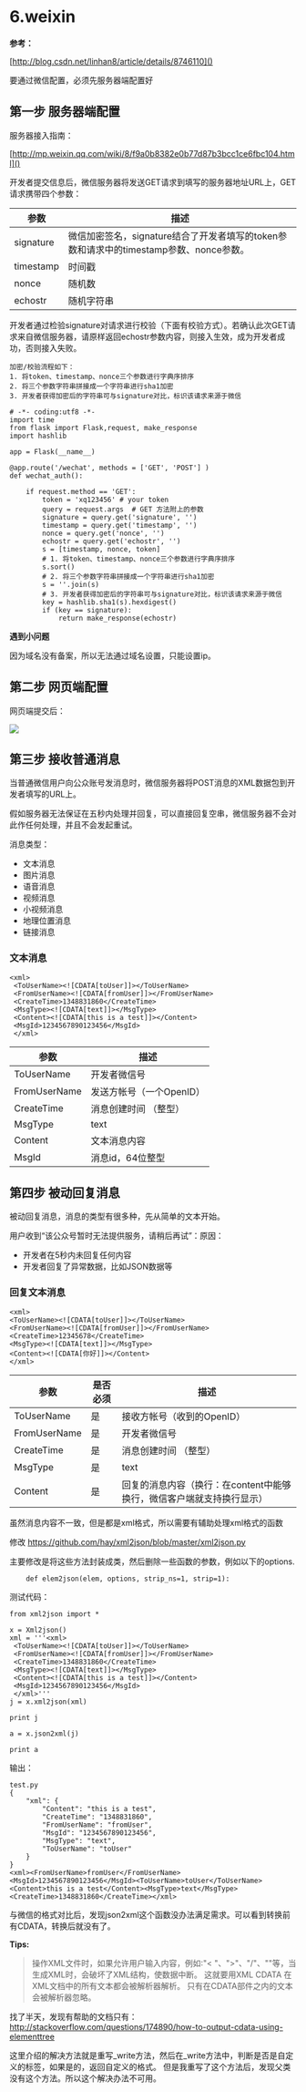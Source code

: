 # 6.weixin

**参考：**

[http://blog.csdn.net/linhan8/article/details/8746110]()

要通过微信配置，必须先服务器端配置好


## 第一步 服务器端配置

服务器接入指南：

[http://mp.weixin.qq.com/wiki/8/f9a0b8382e0b77d87b3bcc1ce6fbc104.html]()

开发者提交信息后，微信服务器将发送GET请求到填写的服务器地址URL上，GET请求携带四个参数：

参数	|	描述
------------- | -------------
signature	| 微信加密签名，signature结合了开发者填写的token参数和请求中的timestamp参数、nonce参数。
timestamp	 | 时间戳
nonce	| 随机数
echostr	| 随机字符串


开发者通过检验signature对请求进行校验（下面有校验方式）。若确认此次GET请求来自微信服务器，请原样返回echostr参数内容，则接入生效，成为开发者成功，否则接入失败。

```
加密/校验流程如下：
1. 将token、timestamp、nonce三个参数进行字典序排序
2. 将三个参数字符串拼接成一个字符串进行sha1加密
3. 开发者获得加密后的字符串可与signature对比，标识该请求来源于微信

```

```
# -*- coding:utf8 -*-
import time
from flask import Flask,request, make_response
import hashlib

app = Flask(__name__)

@app.route('/wechat', methods = ['GET', 'POST'] )
def wechat_auth():

    if request.method == 'GET':
        token = 'xq123456' # your token
        query = request.args  # GET 方法附上的参数
        signature = query.get('signature', '')
        timestamp = query.get('timestamp', '')
        nonce = query.get('nonce', '')
        echostr = query.get('echostr', '')
        s = [timestamp, nonce, token]
        # 1. 将token、timestamp、nonce三个参数进行字典序排序
        s.sort()
        # 2. 将三个参数字符串拼接成一个字符串进行sha1加密
        s = ''.join(s)
        # 3. 开发者获得加密后的字符串可与signature对比，标识该请求来源于微信
        key = hashlib.sha1(s).hexdigest()
        if (key == signature):
            return make_response(echostr)
```

**遇到小问题**

因为域名没有备案，所以无法通过域名设置，只能设置ip。

## 第二步 网页端配置

网页端提交后：

![](http://cl.ly/3H34353N1c1f/Image%202016-03-17%20at%2012.17.38%20%E4%B8%8A%E5%8D%88.png)


## 第三步 接收普通消息
当普通微信用户向公众账号发消息时，微信服务器将POST消息的XML数据包到开发者填写的URL上。

假如服务器无法保证在五秒内处理并回复，可以直接回复空串，微信服务器不会对此作任何处理，并且不会发起重试。

消息类型：

- 文本消息
- 图片消息
- 语音消息
- 视频消息
- 小视频消息
- 地理位置消息
- 链接消息


### 文本消息
```
<xml>
 <ToUserName><![CDATA[toUser]]></ToUserName>
 <FromUserName><![CDATA[fromUser]]></FromUserName> 
 <CreateTime>1348831860</CreateTime>
 <MsgType><![CDATA[text]]></MsgType>
 <Content><![CDATA[this is a test]]></Content>
 <MsgId>1234567890123456</MsgId>
 </xml>
```

参数 | 描述
---|---
ToUserName	|开发者微信号
FromUserName	|发送方帐号（一个OpenID）
CreateTime|	消息创建时间 （整型）
MsgType	|text
Content	|文本消息内容
MsgId|	消息id，64位整型


## 第四步 被动回复消息

被动回复消息，消息的类型有很多种，先从简单的文本开始。

用户收到“该公众号暂时无法提供服务，请稍后再试”：原因：

+ 开发者在5秒内未回复任何内容
+ 开发者回复了异常数据，比如JSON数据等

### 回复文本消息

```
<xml>
<ToUserName><![CDATA[toUser]]></ToUserName>
<FromUserName><![CDATA[fromUser]]></FromUserName>
<CreateTime>12345678</CreateTime>
<MsgType><![CDATA[text]]></MsgType>
<Content><![CDATA[你好]]></Content>
</xml>
```

参数	| 是否必须	 | 描述
----|----|----
ToUserName|是|	接收方帐号（收到的OpenID）
FromUserName|	是|	开发者微信号
CreateTime|	是	|消息创建时间 （整型）
MsgType|	是|	text
Content|	是	|回复的消息内容（换行：在content中能够换行，微信客户端就支持换行显示）


虽然消息内容不一致，但是都是xml格式，所以需要有辅助处理xml格式的函数

修改
[https://github.com/hay/xml2json/blob/master/xml2json.py
]()

主要修改是将这些方法封装成类，然后删除一些函数的参数，例如以下的options.

```
	def elem2json(elem, options, strip_ns=1, strip=1):

```

测试代码：

``` 
from xml2json import *

x = Xml2json()
xml = '''<xml>
 <ToUserName><![CDATA[toUser]]></ToUserName>
 <FromUserName><![CDATA[fromUser]]></FromUserName>
 <CreateTime>1348831860</CreateTime>
 <MsgType><![CDATA[text]]></MsgType>
 <Content><![CDATA[this is a test]]></Content>
 <MsgId>1234567890123456</MsgId>
 </xml>'''
j = x.xml2json(xml)

print j

a = x.json2xml(j)

print a
```

输出：

```
test.py
{
    "xml": {
        "Content": "this is a test",
        "CreateTime": "1348831860",
        "FromUserName": "fromUser",
        "MsgId": "1234567890123456",
        "MsgType": "text",
        "ToUserName": "toUser"
    }
}
<xml><FromUserName>fromUser</FromUserName><MsgId>1234567890123456</MsgId><ToUserName>toUser</ToUserName><Content>this is a test</Content><MsgType>text</MsgType><CreateTime>1348831860</CreateTime></xml>

```

与微信的格式对比后，发现json2xml这个函数没办法满足需求。可以看到转换前有CDATA，转换后就没有了。

**Tips:**
>操作XML文件时，如果允许用户输入内容，例如∶"< "、">"、"/"、""等，当生成XML时，会破坏了XML结构，使数据中断。
>这就要用XML CDATA
>在XML文档中的所有文本都会被解析器解析。
>只有在CDATA部件之内的文本会被解析器忽略。


找了半天，发现有帮助的文档只有：
[http://stackoverflow.com/questions/174890/how-to-output-cdata-using-elementtree
]()

这里介绍的解决方法就是重写_write方法，然后在_write方法中，判断是否是自定义的标签，如果是的，返回自定义的格式。
但是我重写了这个方法后，发现父类没有这个方法。所以这个解决办法不可用。




